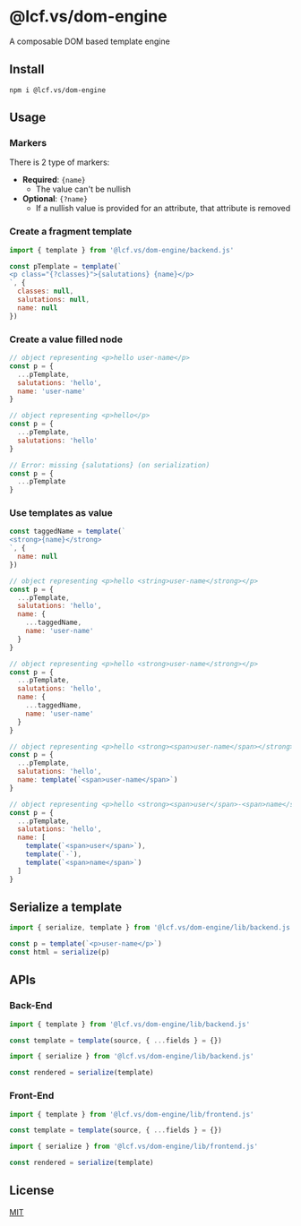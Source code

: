 # @lcf.vs/dom-engine

A composable DOM based template engine


## Install

`npm i @lcf.vs/dom-engine`


## Usage

### Markers

There is 2 type of markers:

* **Required**: `{name}`
  * The value can't be nullish
* **Optional**: `{?name}`
  * If a nullish value is provided for an attribute, that attribute is removed


### Create a fragment template

```js
import { template } from '@lcf.vs/dom-engine/backend.js'

const pTemplate = template(`
<p class="{?classes}">{salutations} {name}</p>
`, {
  classes: null,
  salutations: null,
  name: null
})
```

### Create a value filled node

```js
// object representing <p>hello user-name</p>
const p = {
  ...pTemplate,
  salutations: 'hello',
  name: 'user-name'
}

// object representing <p>hello</p>
const p = {
  ...pTemplate,
  salutations: 'hello'
}

// Error: missing {salutations} (on serialization)
const p = {
  ...pTemplate
}
```

### Use templates as value

```js
const taggedName = template(`
<strong>{name}</strong>
`, {
  name: null
})

// object representing <p>hello <string>user-name</strong></p>
const p = {
  ...pTemplate,
  salutations: 'hello',
  name: {
    ...taggedName,
    name: 'user-name'
  }
}

// object representing <p>hello <strong>user-name</strong></p>
const p = {
  ...pTemplate,
  salutations: 'hello',
  name: {
    ...taggedName,
    name: 'user-name'
  }
}
```

```js
// object representing <p>hello <strong><span>user-name</span></strong></p>
const p = {
  ...pTemplate,
  salutations: 'hello',
  name: template(`<span>user-name</span>`)
}
```

```js
// object representing <p>hello <strong><span>user</span>-<span>name</span></strong></p>
const p = {
  ...pTemplate,
  salutations: 'hello',
  name: [
    template(`<span>user</span>`),
    template(`-`),
    template(`<span>name</span>`)
  ]
}
```

## Serialize a template

```js
import { serialize, template } from '@lcf.vs/dom-engine/lib/backend.js'

const p = template(`<p>user-name</p>`)
const html = serialize(p)
```

## APIs

### Back-End

```js
import { template } from '@lcf.vs/dom-engine/lib/backend.js'

const template = template(source, { ...fields } = {})
```

```js
import { serialize } from '@lcf.vs/dom-engine/lib/backend.js'

const rendered = serialize(template)
```

### Front-End

```js
import { template } from '@lcf.vs/dom-engine/lib/frontend.js'

const template = template(source, { ...fields } = {})
```

```js
import { serialize } from '@lcf.vs/dom-engine/lib/frontend.js'

const rendered = serialize(template)
```


## License

[MIT](./LICENSE)

